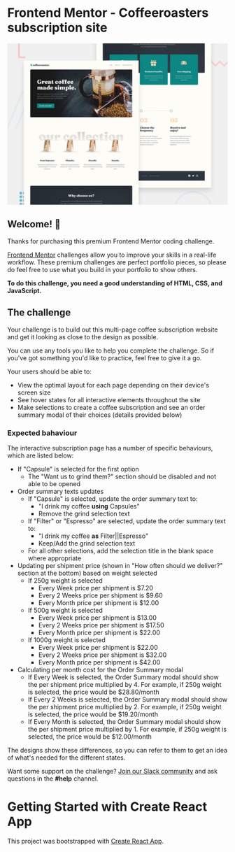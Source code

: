 # Frontend Mentor - Coffeeroasters subscription site

![Design preview for the Coffeeroasters subscription site coding challenge](./preview.jpg)

## Welcome! 👋

Thanks for purchasing this premium Frontend Mentor coding challenge.

[Frontend Mentor](https://www.frontendmentor.io) challenges allow you to improve your skills in a real-life workflow. These premium challenges are perfect portfolio pieces, so please do feel free to use what you build in your portfolio to show others.

**To do this challenge, you need a good understanding of HTML, CSS, and JavaScript.**

## The challenge

Your challenge is to build out this multi-page coffee subscription website and get it looking as close to the design as possible.

You can use any tools you like to help you complete the challenge. So if you've got something you'd like to practice, feel free to give it a go.

Your users should be able to:

- View the optimal layout for each page depending on their device's screen size
- See hover states for all interactive elements throughout the site
- Make selections to create a coffee subscription and see an order summary modal of their choices (details provided below)

### Expected bahaviour

The interactive subscription page has a number of specific behaviours, which are listed below:

- If "Capsule" is selected for the first option
  - The "Want us to grind them?" section should be disabled and not able to be opened
- Order summary texts updates
  - If "Capsule" is selected, update the order summary text to:
    - "I drink my coffee **using** Capsules"
    - Remove the grind selection text
  - If "Filter" or "Espresso" are selected, update the order summary text to:
    - "I drink my coffee **as** Filter||Espresso"
    - Keep/Add the grind selection text
  - For all other selections, add the selection title in the blank space where appropriate
- Updating per shipment price (shown in "How often should we deliver?" section at the bottom) based on weight selected
  - If 250g weight is selected
    - Every Week price per shipment is $7.20
    - Every 2 Weeks price per shipment is $9.60
    - Every Month price per shipment is $12.00
  - If 500g weight is selected
    - Every Week price per shipment is $13.00
    - Every 2 Weeks price per shipment is $17.50
    - Every Month price per shipment is $22.00
  - If 1000g weight is selected
    - Every Week price per shipment is $22.00
    - Every 2 Weeks price per shipment is $32.00
    - Every Month price per shipment is $42.00
- Calculating per month cost for the Order Summary modal
  - If Every Week is selected, the Order Summary modal should show the per shipment price multiplied by 4. For example, if 250g weight is selected, the price would be $28.80/month
  - If Every 2 Weeks is selected, the Order Summary modal should show the per shipment price multiplied by 2. For example, if 250g weight is selected, the price would be $19.20/month
  - If Every Month is selected, the Order Summary modal should show the per shipment price multiplied by 1. For example, if 250g weight is selected, the price would be $12.00/month

The designs show these differences, so you can refer to them to get an idea of what's needed for the different states.

Want some support on the challenge? [Join our Slack community](https://www.frontendmentor.io/slack) and ask questions in the **#help** channel.

# Getting Started with Create React App

This project was bootstrapped with [Create React App](https://github.com/facebook/create-react-app).
